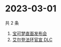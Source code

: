 # 2023-03-01

共 2 条

<!-- BEGIN ZHIHUSEARCH -->
<!-- 最后更新时间 Wed Mar 01 2023 07:13:21 GMT+0800 (China Standard Time) -->
1. [宝可梦直面发布会](https://www.zhihu.com/search?q=宝可梦直面发布会)
1. [艾尔登法环官宣 DLC](https://www.zhihu.com/search?q=艾尔登法环官宣%20DLC)
<!-- END ZHIHUSEARCH -->
